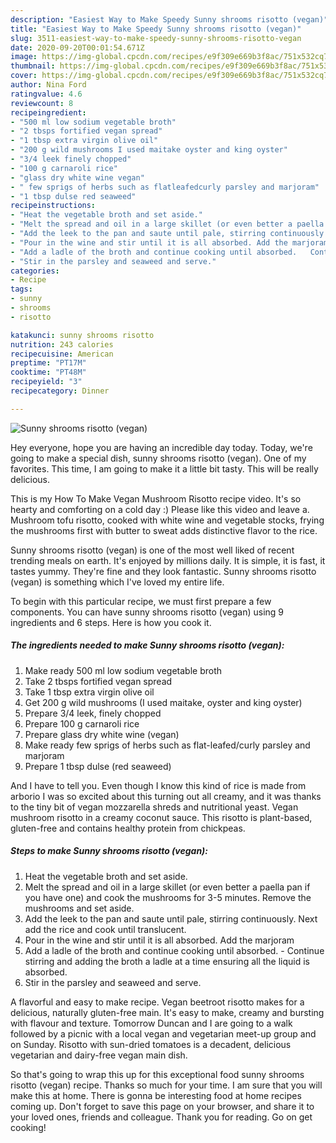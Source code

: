 ```yaml
---
description: "Easiest Way to Make Speedy Sunny shrooms risotto (vegan)"
title: "Easiest Way to Make Speedy Sunny shrooms risotto (vegan)"
slug: 3511-easiest-way-to-make-speedy-sunny-shrooms-risotto-vegan
date: 2020-09-20T00:01:54.671Z
image: https://img-global.cpcdn.com/recipes/e9f309e669b3f8ac/751x532cq70/sunny-shrooms-risotto-vegan-recipe-main-photo.jpg
thumbnail: https://img-global.cpcdn.com/recipes/e9f309e669b3f8ac/751x532cq70/sunny-shrooms-risotto-vegan-recipe-main-photo.jpg
cover: https://img-global.cpcdn.com/recipes/e9f309e669b3f8ac/751x532cq70/sunny-shrooms-risotto-vegan-recipe-main-photo.jpg
author: Nina Ford
ratingvalue: 4.6
reviewcount: 8
recipeingredient:
- "500 ml low sodium vegetable broth"
- "2 tbsps fortified vegan spread"
- "1 tbsp extra virgin olive oil"
- "200 g wild mushrooms I used maitake oyster and king oyster"
- "3/4 leek finely chopped"
- "100 g carnaroli rice"
- "glass dry white wine vegan"
- " few sprigs of herbs such as flatleafedcurly parsley and marjoram"
- "1 tbsp dulse red seaweed"
recipeinstructions:
- "Heat the vegetable broth and set aside."
- "Melt the spread and oil in a large skillet (or even better a paella pan if you have one) and cook the mushrooms for 3-5 minutes. Remove the mushrooms and set aside."
- "Add the leek to the pan and saute until pale, stirring continuously. Next add the rice and cook until translucent."
- "Pour in the wine and stir until it is all absorbed. Add the marjoram"
- "Add a ladle of the broth and continue cooking until absorbed.   Continue stirring and adding the broth a ladle at a time ensuring all the liquid is absorbed."
- "Stir in the parsley and seaweed and serve."
categories:
- Recipe
tags:
- sunny
- shrooms
- risotto

katakunci: sunny shrooms risotto 
nutrition: 243 calories
recipecuisine: American
preptime: "PT17M"
cooktime: "PT48M"
recipeyield: "3"
recipecategory: Dinner

---
```



![Sunny shrooms risotto (vegan)](https://img-global.cpcdn.com/recipes/e9f309e669b3f8ac/751x532cq70/sunny-shrooms-risotto-vegan-recipe-main-photo.jpg)

Hey everyone, hope you are having an incredible day today. Today, we're going to make a special dish, sunny shrooms risotto (vegan). One of my favorites. This time, I am going to make it a little bit tasty. This will be really delicious.

This is my How To Make Vegan Mushroom Risotto recipe video. It&#39;s so hearty and comforting on a cold day :) Please like this video and leave a. Mushroom tofu risotto, cooked with white wine and vegetable stocks, frying the mushrooms first with butter to sweat adds distinctive flavor to the rice.

Sunny shrooms risotto (vegan) is one of the most well liked of recent trending meals on earth. It's enjoyed by millions daily. It is simple, it is fast, it tastes yummy. They're fine and they look fantastic. Sunny shrooms risotto (vegan) is something which I've loved my entire life.


To begin with this particular recipe, we must first prepare a few components. You can have sunny shrooms risotto (vegan) using 9 ingredients and 6 steps. Here is how you cook it.

<!--inarticleads1-->

##### The ingredients needed to make Sunny shrooms risotto (vegan):

1. Make ready 500 ml low sodium vegetable broth
1. Take 2 tbsps fortified vegan spread
1. Take 1 tbsp extra virgin olive oil
1. Get 200 g wild mushrooms (I used maitake, oyster and king oyster)
1. Prepare 3/4 leek, finely chopped
1. Prepare 100 g carnaroli rice
1. Prepare glass dry white wine (vegan)
1. Make ready  few sprigs of herbs such as flat-leafed/curly parsley and marjoram
1. Prepare 1 tbsp dulse (red seaweed)


And I have to tell you. Even though I know this kind of rice is made from arborio I was so excited about this turning out all creamy, and it was thanks to the tiny bit of vegan mozzarella shreds and nutritional yeast. Vegan mushroom risotto in a creamy coconut sauce. This risotto is plant-based, gluten-free and contains healthy protein from chickpeas. 

<!--inarticleads2-->

##### Steps to make Sunny shrooms risotto (vegan):

1. Heat the vegetable broth and set aside.
1. Melt the spread and oil in a large skillet (or even better a paella pan if you have one) and cook the mushrooms for 3-5 minutes. Remove the mushrooms and set aside.
1. Add the leek to the pan and saute until pale, stirring continuously. Next add the rice and cook until translucent.
1. Pour in the wine and stir until it is all absorbed. Add the marjoram
1. Add a ladle of the broth and continue cooking until absorbed.  -  Continue stirring and adding the broth a ladle at a time ensuring all the liquid is absorbed.
1. Stir in the parsley and seaweed and serve.


A flavorful and easy to make recipe. Vegan beetroot risotto makes for a delicious, naturally gluten-free main. It&#39;s easy to make, creamy and bursting with flavour and texture. Tomorrow Duncan and I are going to a walk followed by a picnic with a local vegan and vegetarian meet-up group and on Sunday. Risotto with sun-dried tomatoes is a decadent, delicious vegetarian and dairy-free vegan main dish. 

So that's going to wrap this up for this exceptional food sunny shrooms risotto (vegan) recipe. Thanks so much for your time. I am sure that you will make this at home. There is gonna be interesting food at home recipes coming up. Don't forget to save this page on your browser, and share it to your loved ones, friends and colleague. Thank you for reading. Go on get cooking!
